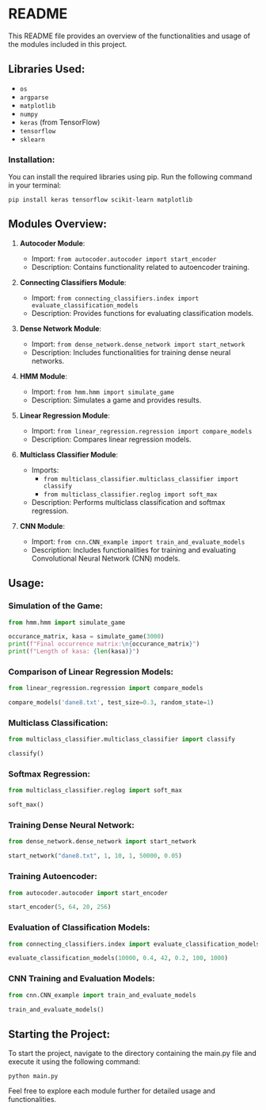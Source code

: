 
# README

This README file provides an overview of the functionalities and usage of the modules included in this project.

## Libraries Used:

- `os`
- `argparse`
- `matplotlib`
- `numpy`
- `keras` (from TensorFlow)
- `tensorflow`
- `sklearn`

### Installation:

You can install the required libraries using pip. Run the following command in your terminal:

```
pip install keras tensorflow scikit-learn matplotlib
```

## Modules Overview:

1. **Autocoder Module**: 
    - Import: `from autocoder.autocoder import start_encoder`
    - Description: Contains functionality related to autoencoder training.

2. **Connecting Classifiers Module**:
    - Import: `from connecting_classifiers.index import evaluate_classification_models`
    - Description: Provides functions for evaluating classification models.

3. **Dense Network Module**: 
    - Import: `from dense_network.dense_network import start_network`
    - Description: Includes functionalities for training dense neural networks.

4. **HMM Module**: 
    - Import: `from hmm.hmm import simulate_game`
    - Description: Simulates a game and provides results.

5. **Linear Regression Module**: 
    - Import: `from linear_regression.regression import compare_models`
    - Description: Compares linear regression models.

6. **Multiclass Classifier Module**: 
    - Imports: 
        - `from multiclass_classifier.multiclass_classifier import classify`
        - `from multiclass_classifier.reglog import soft_max`
    - Description: Performs multiclass classification and softmax regression.

7. **CNN Module**: 
    - Import: `from cnn.CNN_example import train_and_evaluate_models`
    - Description: Includes functionalities for training and evaluating Convolutional Neural Network (CNN) models.

## Usage:

### Simulation of the Game:
```python
from hmm.hmm import simulate_game

occurance_matrix, kasa = simulate_game(3000)
print(f"Final occurrence matrix:\n{occurance_matrix}")
print(f"Length of kasa: {len(kasa)}")
```

### Comparison of Linear Regression Models:
```python
from linear_regression.regression import compare_models

compare_models('dane8.txt', test_size=0.3, random_state=1)
```

### Multiclass Classification:
```python
from multiclass_classifier.multiclass_classifier import classify

classify()
```

### Softmax Regression:
```python
from multiclass_classifier.reglog import soft_max

soft_max()
```

### Training Dense Neural Network:
```python
from dense_network.dense_network import start_network

start_network("dane8.txt", 1, 10, 1, 50000, 0.05)
```

### Training Autoencoder:
```python
from autocoder.autocoder import start_encoder

start_encoder(5, 64, 20, 256)
```

### Evaluation of Classification Models:
```python
from connecting_classifiers.index import evaluate_classification_models

evaluate_classification_models(10000, 0.4, 42, 0.2, 100, 1000)
```

### CNN Training and Evaluation Models:
```python
from cnn.CNN_example import train_and_evaluate_models

train_and_evaluate_models()
```

## Starting the Project:

To start the project, navigate to the directory containing the main.py file and execute it using the following command:

```
python main.py
```

Feel free to explore each module further for detailed usage and functionalities.
